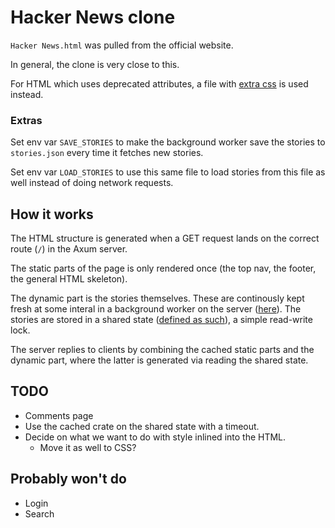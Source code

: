 # Hacker News clone

`Hacker News.html` was pulled from the official website.

In general, the clone is very close to this.

For HTML which uses deprecated attributes, a file with [extra css](static/news-extra.css) is used instead.

### Extras

Set env var `SAVE_STORIES` to make the background worker save the stories to `stories.json` every time it fetches new stories.

Set env var `LOAD_STORIES` to use this same file to load stories from this file as well instead of doing network requests.

## How it works

The HTML structure is generated when a GET request lands on the correct route (`/`) in the Axum server.

The static parts of the page is only rendered once (the top nav, the footer, the general HTML skeleton).

The dynamic part is the stories themselves. These are continously kept fresh at some interal in a background worker on the server ([here](src/state_worker.rs)).
The stories are stored in a shared state ([defined as such](src/state.rs)), a simple read-write lock.

The server replies to clients by combining the cached static parts and the dynamic part, where the latter is generated via reading the shared state.


## TODO

* Comments page
* Use the cached crate on the shared state with a timeout.
* Decide on what we want to do with style inlined into the HTML.
  * Move it as well to CSS?

## Probably won't do

* Login
* Search
